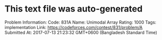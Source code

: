 # This text file was auto-generated

Problem Information:
Code: 831A
Name: Unimodal Array
Rating: 1000
Tags: implementation
Link: https://codeforces.com/contest/831/problem/A
Submitted At: 2017-07-13 21:23:32 GMT+0600 (Bangladesh Standard Time)